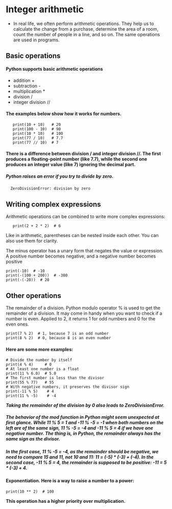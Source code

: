 # Integer arithmetic
 - In real life, we often perform arithmetic operations. They help us to calculate the change from a purchase, determine the area of a room, count the number of people in a line, and so on. The same operations are used in programs.

## Basic operations 
 #### Python supports basic arithmetic operations
 - addition +
 - subtraction -
 - multiplication *
 - division /
 - integer division //
 #### The examples below show how it works for numbers.

       print(10 + 10)   # 20
       print(100 - 10)  # 90
       print(10 * 10)   # 100
       print(77 / 10)   # 7.7
       print(77 // 10)  # 7
 #### There is a difference between division / and integer division //. The first produces a floating-point number (like 7.7), while the second one produces an integer value (like 7) ignoring the decimal part.

##### Python raises an error if you try to divide by zero.

      ZeroDivisionError: division by zero
## Writing complex expressions
Arithmetic operations can be combined to write more complex expressions:

       print(2 + 2 * 2)  # 6
Like in arithmetic, parentheses can be nested inside each other. You can also use them for clarity.

The minus operator has a unary form that negates the value or expression. A positive number becomes negative, and a negative number becomes positive       

    print(-10)  # -10
    print(-(100 + 200))  # -300
    print(-(-20))  # 20
 ## Other operations
   The remainder of a division. Python modulo operator % is used to get the remainder of a division. It may come in handy when you want to check if a number is even. Applied to    2, it returns 1 for odd numbers and 0 for the even ones.
  
    print(7 % 2)  # 1, because 7 is an odd number
    print(8 % 2)  # 0, because 8 is an even number
#### Here are some more examples:

    # Divide the number by itself
    print(4 % 4)     # 0
    # At least one number is a float
    print(11 % 6.0)  # 5.0
    # The first number is less than the divisor
    print(55 % 77)   # 55
    # With negative numbers, it preserves the divisor sign
    print(-11 % 5)    # 4
    print(11 % -5)    # -4
***Taking the remainder of the division by 0 also leads to ZeroDivisionError.***
##### The behavior of the mod function in Python might seem unexpected at first glance. While 11 % 5 = 1 and -11 % -5 = -1 when both numbers on the left are of the same sign, 11 % -5 = -4 and -11 % 5 = 4 if we have one negative number. The thing is, in Python, the remainder always has the same sign as the divisor.
##### In the first case, 11 % -5 = -4, as the remainder should be negative, we need to compare 15 and 11, not 10 and 11: 11 = (-5) * (-3) + (-4). In the second case, -11 % 5 = 4, the remainder is supposed to be positive: -11 = 5 * (-3) + 4.
#### Exponentiation. Here is a way to raise a number to a power:

    print(10 ** 2)  # 100
**This operation has a higher priority over multiplication.**
